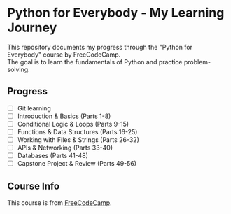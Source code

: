 # Python for Everybody - My Learning Journey

This repository documents my progress through the "Python for Everybody" course by FreeCodeCamp.  
The goal is to learn the fundamentals of Python and practice problem-solving.

## Progress
- [ ] Git learning
- [ ] Introduction & Basics (Parts 1-8)
- [ ] Conditional Logic & Loops (Parts 9-15)
- [ ] Functions & Data Structures (Parts 16-25)
- [ ] Working with Files & Strings (Parts 26-32)
- [ ] APIs & Networking (Parts 33-40)
- [ ] Databases (Parts 41-48)
- [ ] Capstone Project & Review (Parts 49-56)

## Course Info
This course is from [FreeCodeCamp](https://www.freecodecamp.org/learn/scientific-computing-with-python/).
